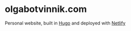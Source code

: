 # olgabotvinnik.com

Personal website, built in [Hugo](gohugo.io) and deployed with [Netlify](https://www.netlify.com)